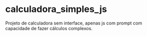 # calculadora_simples_js
Projeto de calculadora sem interface, apenas js com prompt com capacidade de fazer cálculos complexos.
